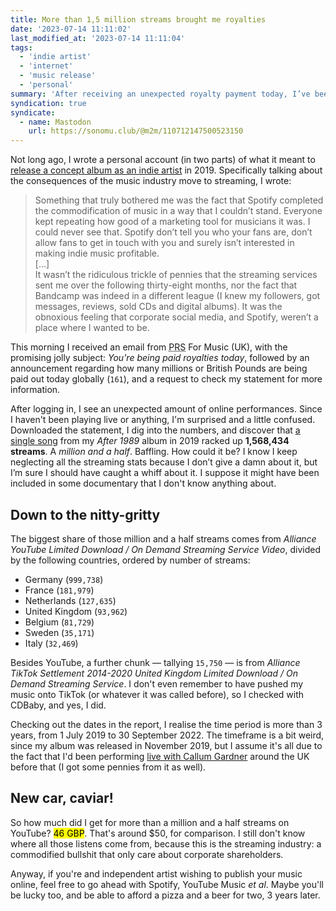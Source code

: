 ```yaml
---
title: More than 1,5 million streams brought me royalties
date: '2023-07-14 11:11:02'
last_modified_at: '2023-07-14 11:11:04'
tags:
  - 'indie artist'
  - 'internet'
  - 'music release'
  - 'personal'
summary: 'After receiving an unexpected royalty payment today, I’ve been reflecting about the music industry, again.'
syndication: true
syndicate:
  - name: Mastodon
    url: https://sonomu.club/@m2m/110712147500523150
---
```

Not long ago, I wrote a personal account (in two parts) of what it meant to [release a concept album as an indie artist](/blog/releasing-an-album-as-an-independent-artist-pt1/) in 2019. Specifically talking about the consequences of the music industry move to streaming, I wrote:

> Something that truly bothered me was the fact that Spotify completed the commodification of music in a way that I couldn’t stand. Everyone kept repeating how good of a marketing tool for musicians it was. I could never see that. Spotify don’t tell you who your fans are, don’t allow fans to get in touch with you and surely isn’t interested in making indie music profitable.
> <br>[&hellip;]<br>
> It wasn’t the ridiculous trickle of pennies that the streaming services sent me over the following thirty-eight months, nor the fact that Bandcamp was indeed in a different league (I knew my followers, got messages, reviews, sold CDs and digital albums). It was the obnoxious feeling that corporate social media, and Spotify, weren’t a place where I wanted to be. 

This morning I received an email from <abbr title="Performing Right Society">PRS</abbr> For Music (UK), with the promising jolly subject: _You're being paid royalties today_, followed by an announcement regarding how many millions or British Pounds are being paid out today globally (`161`), and a request to check my statement for more information.

After logging in, I see an unexpected amount of online performances. Since I haven't been playing live or anything, I'm surprised and a little confused. Downloaded the statement, I dig into the numbers, and discover that [a single song](https://minutestomidnight.bandcamp.com/track/sachsenhausen) from my _After 1989_ album in 2019 racked up **1,568,434 streams**. A _million and a half_. Baffling. How could it be? I know I keep neglecting all the streaming stats because I don’t give a damn about it, but I’m sure I should have caught a whiff about it. I suppose it might have been included in some documentary that I don't know anything about.

## Down to the nitty-gritty

The biggest share of those million and a half streams comes from _Alliance YouTube Limited Download / On Demand Streaming Service Video_, divided by the following countries, ordered by number of streams:

- Germany (`999,738`)
- France (`181,979`)
- Netherlands (`127,635`)
- United Kingdom (`93,962`)
- Belgium (`81,729`)
- Sweden (`35,171`)
- Italy (`32,469`)

Besides YouTube, a further chunk — tallying `15,750` — is from _Alliance TikTok Settlement 2014-2020 United Kingdom Limited Download / On Demand Streaming Service_. I don't even remember to have pushed my music onto TikTok (or whatever it was called before), so I checked with CDBaby, and yes, I did.

Checking out the dates in the report, I realise the time period is more than 3 years, from 1 July 2019 to 30 September 2022. The timeframe is a bit weird, since my album was released in November 2019, but I assume it's all due to the fact that I'd been performing [live with Callum Gardner](/blog/live-shows/) around the UK before that (I got some pennies from it as well).

## New car, caviar!

So how much did I get for more than a million and a half streams on YouTube? <mark>46 GBP</mark>. That's around $50, for comparison. I still don't know where all those listens come from, because this is the streaming industry: a commodified bullshit that only care about corporate shareholders.

Anyway, if you're and independent artist wishing to publish your music online, feel free to go ahead with Spotify, YouTube Music _et al_. Maybe you'll be lucky too, and be able to afford a pizza and a beer for two, 3 years later.